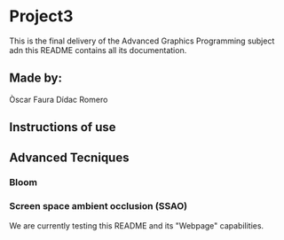 # Project3

This is the final delivery of the Advanced Graphics Programming subject adn this README contains all its documentation.

## Made by:
Òscar Faura
Dídac Romero

## Instructions of use


## Advanced Tecniques

### Bloom


### Screen space ambient occlusion (SSAO)




We are currently testing this README and its "Webpage" capabilities.